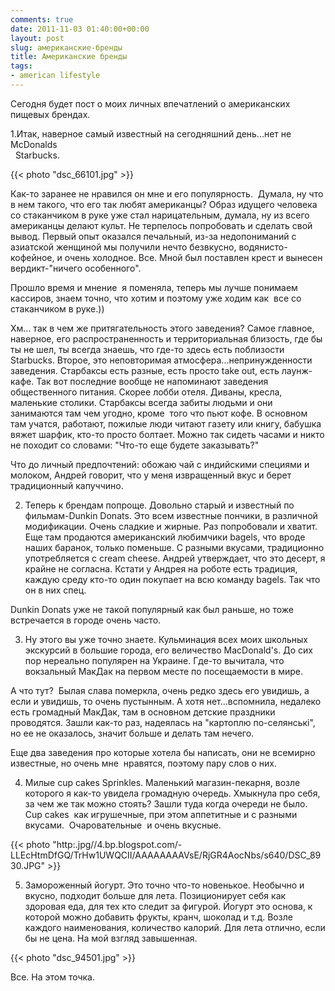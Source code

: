 ```yaml
---
comments: true
date: 2011-11-03 01:40:00+00:00
layout: post
slug: американские-бренды
title: Американские бренды
tags:
- american lifestyle
---
```


Сегодня будет пост о моих личных впечатлений о американских пищевых брендах.  
  
1.Итак, наверное самый известный на сегодняшний день...нет не McDonalds  
  Starbucks.  


{{< photo "dsc_66101.jpg" >}}

  


Как-то заранее не нравился он мне и его популярность.  Думала, ну что в нем такого, что его так любят американцы? Образ идущего человека со стаканчиком в руке уже стал нарицательным, думала, ну из всего американцы делают культ. Не терпелось попробовать и сделать свой вывод. Первый опыт оказался печальный, из-за недопониманий с азиатской женщиной мы получили нечто безвкусно, водянисто-кофейное, и очень холодное. Все. Мной был поставлен крест и вынесен вердикт-"ничего особенного". 

Прошло время и мнение  я поменяла, теперь мы лучше понимаем кассиров, знаем точно, что хотим и поэтому уже ходим как  все со стаканчиком в руке.))

Хм... так в чем же притягательность этого заведения? Самое главное, наверное, его распространенность и территориальная близость, где бы ты не шел, ты всегда знаешь, что где-то здесь есть поблизости Starbucks. Второе, это неповторимая атмосфера...непринужденности заведения. Старбаксы есть разные, есть просто take out, есть лаунж-кафе. Так вот последние вообще не напоминают заведения общественного питания. Скорее лобби отеля. Диваны, кресла, маленькие столики. Старбаксы всегда забиты людьми и они занимаются там чем угодно, кроме  того что пьют кофе. В основном там учатся, работают, пожилые люди читают газету или книгу, бабушка вяжет шарфик, кто-то просто болтает. Можно так сидеть часами и никто не походит со словами: "Что-то еще будете заказывать?"

Что до личный предпочтений: обожаю чай с индийскими специями и молоком, Андрей говорит, что у меня извращенный вкус и берет традиционный капуччино. 

  


  


2. Теперь к брендам попроще. Довольно старый и известный по фильмам-Dunkin Donats. Это всем известные пончики, в различной модификации. Очень сладкие и жирные. Раз попробовали и хватит. Еще там продаются американский любимчики bagels, что вроде наших баранок, только поменьше. С разными вкусами, традиционно употребляется с cream cheese. Андрей утверждает, что это десерт, я крайне не согласна. Кстати у Андрея на роботе есть традиция, каждую среду кто-то один покупает на всю команду bagels. Так что он в них спец.

Dunkin Donats уже не такой популярный как был раньше, но тоже встречается в городе очень часто.

  


3. Ну этого вы уже точно знаете. Кульминация всех моих школьных экскурсий в большие города, его величество MacDonald's. До сих пор нереально популярен на Украине. Где-то вычитала, что вокзальный МакДак на первом месте по посещаемости в мире. 

А что тут?  Былая слава померкла, очень редко здесь его увидишь, а если и увидишь, то очень пустынным. А хотя нет...вспомнила, недалеко есть громадный МакДак, там в основном детские праздники проводятся. Зашли как-то раз, надеялась на "картоплю по-селянські", но ее не оказалось, значит больше и делать там нечего.

  


Еще два заведения про которые хотела бы написать, они не всемирно известные, но очень мне  нравятся, поэтому пару слов о них.

  


4. Милые cup cakes Sprinkles. Маленький магазин-пекарня, возле которого я как-то увидела громадную очередь. Хмыкнула про себя, за чем же так можно стоять? Зашли туда когда очереди не было. Cup cakes  как игрушечные, при этом аппетитные и с разными вкусами.  Очаровательные  и очень вкусные. 

{{< photo "http:.jpg//4.bp.blogspot.com/-LLEcHtmDfGQ/TrHw1UWQCII/AAAAAAAAVsE/RjGR4AocNbs/s640/DSC_8930.JPG" >}}

  


5. Замороженный йогурт. Это точно что-то новенькое. Необычно и вкусно, подходит больше для лета. Позиционирует себя как здоровая еда, для тех кто следит за фигурой. Йогурт это основа, к которой можно добавить фрукты, кранч, шоколад и т.д. Возле каждого наименования, количество калорий. Для лета отлично, если бы не цена. На мой взгляд завышенная. 

{{< photo "dsc_94501.jpg" >}}

  


  


Все. На этом точка.  
